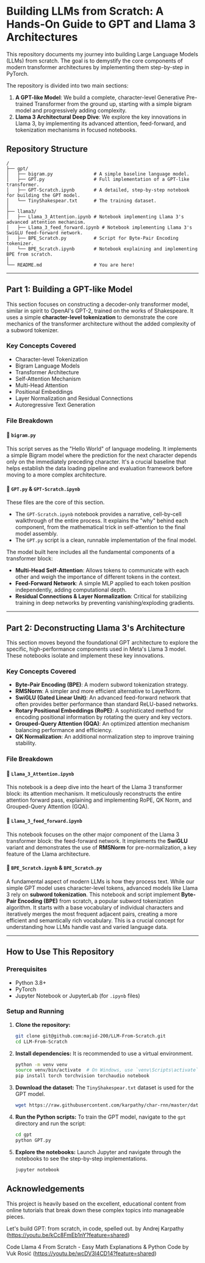 # Building LLMs from Scratch: A Hands-On Guide to GPT and Llama 3 Architectures

This repository documents my journey into building Large Language Models (LLMs) from scratch. The goal is to demystify the core components of modern transformer architectures by implementing them step-by-step in PyTorch.

The repository is divided into two main sections:
1.  **A GPT-like Model**: We build a complete, character-level Generative Pre-trained Transformer from the ground up, starting with a simple bigram model and progressively adding complexity.
2.  **Llama 3 Architectural Deep Dive**: We explore the key innovations in Llama 3, by implementing its advanced attention, feed-forward, and tokenization mechanisms in focused notebooks.

## Repository Structure

```
/
├── gpt/
│   ├── bigram.py               # A simple baseline language model.
│   ├── GPT.py                  # Full implementation of a GPT-like transformer.
│   ├── GPT-Scratch.ipynb       # A detailed, step-by-step notebook for building the GPT model.
│   └── TinyShakespear.txt      # The training dataset.
│
├── llama3/
│   ├── Llama_3_Attention.ipynb # Notebook implementing Llama 3's advanced attention mechanism.
│   ├── Llama_3_feed_forward.ipynb # Notebook implementing Llama 3's SwiGLU feed-forward network.
│   ├── BPE_Scratch.py          # Script for Byte-Pair Encoding tokenizer.
│   └── BPE_Scratch.ipynb       # Notebook explaining and implementing BPE from scratch.
│
└── README.md                   # You are here!
```

---

## Part 1: Building a GPT-like Model

This section focuses on constructing a decoder-only transformer model, similar in spirit to OpenAI's GPT-2, trained on the works of Shakespeare. It uses a simple **character-level tokenization** to demonstrate the core mechanics of the transformer architecture without the added complexity of a subword tokenizer.

### Key Concepts Covered
-   Character-level Tokenization
-   Bigram Language Models
-   Transformer Architecture
-   Self-Attention Mechanism
-   Multi-Head Attention
-   Positional Embeddings
-   Layer Normalization and Residual Connections
-   Autoregressive Text Generation

### File Breakdown

#### 📜 `bigram.py`
This script serves as the "Hello World" of language modeling. It implements a simple Bigram model where the prediction for the next character depends only on the immediately preceding character. It's a crucial baseline that helps establish the data loading pipeline and evaluation framework before moving to a more complex architecture.

#### 🤖 `GPT.py` & `GPT-Scratch.ipynb`
These files are the core of this section.
-   The `GPT-Scratch.ipynb` notebook provides a narrative, cell-by-cell walkthrough of the entire process. It explains the "why" behind each component, from the mathematical trick in self-attention to the final model assembly.
-   The `GPT.py` script is a clean, runnable implementation of the final model.

The model built here includes all the fundamental components of a transformer block:
-   **Multi-Head Self-Attention**: Allows tokens to communicate with each other and weigh the importance of different tokens in the context.
-   **Feed-Forward Network**: A simple MLP applied to each token position independently, adding computational depth.
-   **Residual Connections & Layer Normalization**: Critical for stabilizing training in deep networks by preventing vanishing/exploding gradients.

---

## Part 2: Deconstructing Llama 3's Architecture

This section moves beyond the foundational GPT architecture to explore the specific, high-performance components used in Meta's Llama 3 model. These notebooks isolate and implement these key innovations.

### Key Concepts Covered
-   **Byte-Pair Encoding (BPE)**: A modern subword tokenization strategy.
-   **RMSNorm**: A simpler and more efficient alternative to LayerNorm.
-   **SwiGLU (Gated Linear Unit)**: An advanced feed-forward network that often provides better performance than standard ReLU-based networks.
-   **Rotary Positional Embeddings (RoPE)**: A sophisticated method for encoding positional information by rotating the query and key vectors.
-   **Grouped-Query Attention (GQA)**: An optimized attention mechanism balancing performance and efficiency.
-   **QK Normalization**: An additional normalization step to improve training stability.

### File Breakdown

#### 🧠 `Llama_3_Attention.ipynb`
This notebook is a deep dive into the heart of the Llama 3 transformer block: its attention mechanism. It meticulously reconstructs the entire attention forward pass, explaining and implementing RoPE, QK Norm, and Grouped-Query Attention (GQA).

#### 🚀 `Llama_3_feed_forward.ipynb`
This notebook focuses on the other major component of the Llama 3 transformer block: the feed-forward network. It implements the **SwiGLU** variant and demonstrates the use of **RMSNorm** for pre-normalization, a key feature of the Llama architecture.

#### 🧩 `BPE_Scratch.ipynb` & `BPE_Scratch.py`
A fundamental aspect of modern LLMs is how they process text. While our simple GPT model uses character-level tokens, advanced models like Llama 3 rely on **subword tokenization**. This notebook and script implement **Byte-Pair Encoding (BPE)** from scratch, a popular subword tokenization algorithm. It starts with a base vocabulary of individual characters and iteratively merges the most frequent adjacent pairs, creating a more efficient and semantically rich vocabulary. This is a crucial concept for understanding how LLMs handle vast and varied language data.

---

## How to Use This Repository

### Prerequisites
-   Python 3.8+
-   PyTorch
-   Jupyter Notebook or JupyterLab (for `.ipynb` files)

### Setup and Running
1.  **Clone the repository:**
    ```bash
    git clone git@github.com:majid-200/LLM-From-Scratch.git
    cd LLM-From-Scratch
    ```

2.  **Install dependencies:**
    It is recommended to use a virtual environment.
    ```bash
    python -m venv venv
    source venv/bin/activate  # On Windows, use `venv\Scripts\activate`
    pip install torch torchvision torchaudio notebook
    ```

3.  **Download the dataset:**
    The `TinyShakespear.txt` dataset is used for the GPT model.
    ```bash
    wget https://raw.githubusercontent.com/karpathy/char-rnn/master/data/tinyshakespeare/input.txt -O gpt/TinyShakespear.txt
    ```

4.  **Run the Python scripts:**
    To train the GPT model, navigate to the `gpt` directory and run the script:
    ```bash
    cd gpt
    python GPT.py
    ```

5.  **Explore the notebooks:**
    Launch Jupyter and navigate through the notebooks to see the step-by-step implementations.
    ```bash
    jupyter notebook
    ```

## Acknowledgements
This project is heavily based on the excellent, educational content from online tutorials that break down these complex topics into manageable pieces.

Let's build GPT: from scratch, in code, spelled out. by Andrej Karpathy (https://youtu.be/kCc8FmEb1nY?feature=shared)

Code Llama 4 From Scratch - Easy Math Explanations & Python Code by Vuk Rosić (https://youtu.be/wcDV3l4CD14?feature=shared)

